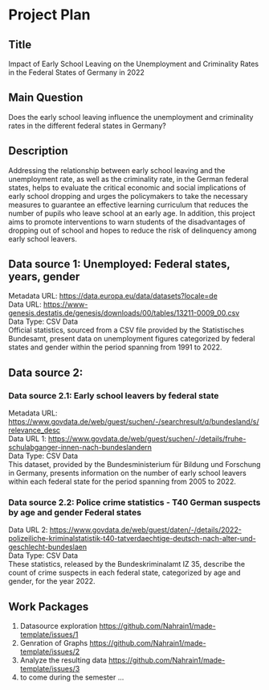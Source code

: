 # ****Project Plan****

## **Title**  
Impact of Early School Leaving on the Unemployment and Criminality Rates in the Federal States of Germany in 2022  

## **Main Question**  
Does the early school leaving influence the unemployment and criminality rates in the different federal states in Germany?  

## **Description**  
Addressing the relationship between early school leaving and the unemployment rate, as well as the criminality rate, in the German federal states, helps to evaluate the critical economic and social implications of early school dropping and urges the policymakers to take the necessary measures to guarantee an effective learning curriculum that reduces the number of pupils who leave school at an early age. In addition, this project aims to promote interventions to warn students of the disadvantages of dropping out of school and hopes to reduce the risk of delinquency among early school leavers.

## **Data source 1: Unemployed: Federal states, years, gender**  
Metadata URL: https://data.europa.eu/data/datasets?locale=de  
Data URL: https://www-genesis.destatis.de/genesis/downloads/00/tables/13211-0009_00.csv  
Data Type: CSV Data  
Official statistics, sourced from a CSV file provided by the Statistisches Bundesamt, present data on unemployment figures categorized by federal states and gender within the period spanning from 1991 to 2022. 

## **Data source 2:**  
### **Data source 2.1: Early school leavers by federal state**  
Metadata URL: https://www.govdata.de/web/guest/suchen/-/searchresult/q/bundesland/s/relevance_desc  
Data URL 1: https://www.govdata.de/web/guest/suchen/-/details/fruhe-schulabganger-innen-nach-bundeslandern   
Data Type: CSV Data  
This dataset, provided by the Bundesministerium für Bildung und Forschung in Germany, presents information on the number of early school leavers within each federal state for the period spanning from 2005 to 2022.


### **Data source 2.2: Police crime statistics - T40 German suspects by age and gender Federal states**  
Data URL 2: https://www.govdata.de/web/guest/daten/-/details/2022-polizeiliche-kriminalstatistik-t40-tatverdaechtige-deutsch-nach-alter-und-geschlecht-bundeslaen  
Data Type: CSV Data  
These statistics, released by the Bundeskriminalamt IZ 35, describe the count of crime suspects in each federal state, categorized by age and gender, for the year 2022.  

## **Work Packages**  
1. Datasource exploration https://github.com/Nahrain1/made-template/issues/1 
2. Genration of Graphs https://github.com/Nahrain1/made-template/issues/2  
3. Analyze the resulting data https://github.com/Nahrain1/made-template/issues/3  
4. to come during the semester ... 
